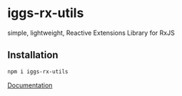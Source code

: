 # iggs-rx-utils

simple, lightweight, Reactive Extensions Library for RxJS

## Installation

```bash
npm i iggs-rx-utils
```

[Documentation](https://alexrr2iggs.github.io/iggs-rx-utils/index.html)

